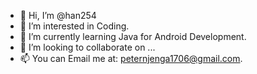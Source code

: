 - 👋 Hi, I’m @han254
- 👀 I’m interested in Coding.
- 🌱 I’m currently learning Java for Android Development.
- 💞️ I’m looking to collaborate on ...
- 📫 You can Email me at: peternjenga1706@gmail.com.

<!---
han254/han254 is a ✨ special ✨ repository because its `README.md` (this file) appears on your GitHub profile.
You can click the Preview link to take a look at your changes.
--->
